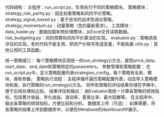 代码结构：
主程序：run_script.py，负责执行不同的策略模块。
策略模块：
strategy_risk_parity.py：固定权重策略和风险平价策略。
strategy_signal_based.py：基于信号的战术性调仓策略。
strategy_momentum.py：动量策略（您的最新需求）。
工具模块：
data_loader.py：数据加载和预处理模块，从Excel文件读取数据。
risk_budgeting.py：风险预算和风险平价算法的实现。
evaluator.py：策略绩效评估的实现。老的代码不能复用，把资产价格写死成变量，不能拓展
utils.py：其他公用的工具函数。

统一策略接口：
每个策略模块实现统一的run_strategy()方法，接受price_data、start_date、end_date和策略特定的parameters。
参数管理和策略配置：
在run_script.py中，定义策略配置列表strategies_config，每个策略有名称、模块、类和参数。
策略执行流程：
主程序循环遍历策略配置列表，动态导入策略模块和类，执行策略的run_strategy()方法。
将所有策略的评估结果存储在字典中，便于后续处理和比较。
结果评估和输出：
由Evaluator类统一计算各策略的绩效指标，包括累计收益、年化收益、波动率、夏普比率、最大回撤等。
在主程序中，输出各策略的绩效指标，方便比较和分析。
数据库上传（可选）：
如果需要，将各策略的结果上传到数据库中，以便在Metabase的dashboard中展示。